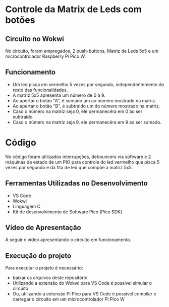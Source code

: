 # Controle da Matrix de Leds com botões

## Circuito no Wokwi

No circuito, foram empregados, 2 push-buttons, Matriz de Leds 5x5 e um microcontrolador Raspberry Pi Pico W.

## Funcionamento

- Um led pisca em vermelho 5 vezes por segundo, independentemente do resto das funcionalidades.
- A matriz 5x5 apresenta um número de 0 à 9. 
- Ao apertar o botão "A", é somado um ao número mostrado na matriz.
- Ao apertar o botão "B", é subtraido um do número mostrado na matriz. 
- Caso o número na matriz seja 0, ele permanecéra em 0 ao ser subtraido. 
- Caso o número na matriz seja 9, ele permanecéra em 9 ao ser somado. 

# Código

No código foram utilizados interrupções, debouncers via software e 2 máquinas de estado de um PIO para controle do led vermelho que pisca 5 vezes por segundo e da fita de led que compõe a matriz 5x5.

## Ferramentas Utilizadas no Desenvolvimento

- VS Code
- Wokwi
- Linguagem C
- Kit de desenvolvimento de Software Pico (Pico SDK)

## Vídeo de Apresentação

A seguir o vídeo apresentando o circuito em funcionamento.

## Execução do projeto

Para executar o projeto é necessário: 
- baixar os arquivos deste repositório
- Utilizando a extensão do Wokwi para VS Code é possível simular o circuito
- Ou, utilizando a extensão Pi Pico para VS Code é possível compilar e carregar o circuito em um microcontrolador Pi Pico W
